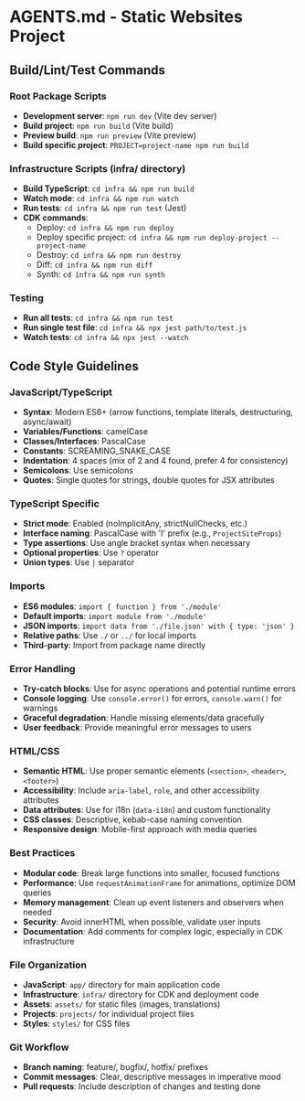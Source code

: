 # AGENTS.md - Static Websites Project

## Build/Lint/Test Commands

### Root Package Scripts
- **Development server**: `npm run dev` (Vite dev server)
- **Build project**: `npm run build` (Vite build)
- **Preview build**: `npm run preview` (Vite preview)
- **Build specific project**: `PROJECT=project-name npm run build`

### Infrastructure Scripts (infra/ directory)
- **Build TypeScript**: `cd infra && npm run build`
- **Watch mode**: `cd infra && npm run watch`
- **Run tests**: `cd infra && npm run test` (Jest)
- **CDK commands**:
  - Deploy: `cd infra && npm run deploy`
  - Deploy specific project: `cd infra && npm run deploy-project -- project-name`
  - Destroy: `cd infra && npm run destroy`
  - Diff: `cd infra && npm run diff`
  - Synth: `cd infra && npm run synth`

### Testing
- **Run all tests**: `cd infra && npm run test`
- **Run single test file**: `cd infra && npx jest path/to/test.js`
- **Watch tests**: `cd infra && npx jest --watch`

## Code Style Guidelines

### JavaScript/TypeScript
- **Syntax**: Modern ES6+ (arrow functions, template literals, destructuring, async/await)
- **Variables/Functions**: camelCase
- **Classes/Interfaces**: PascalCase
- **Constants**: SCREAMING_SNAKE_CASE
- **Indentation**: 4 spaces (mix of 2 and 4 found, prefer 4 for consistency)
- **Semicolons**: Use semicolons
- **Quotes**: Single quotes for strings, double quotes for JSX attributes

### TypeScript Specific
- **Strict mode**: Enabled (noImplicitAny, strictNullChecks, etc.)
- **Interface naming**: PascalCase with 'I' prefix (e.g., `ProjectSiteProps`)
- **Type assertions**: Use angle bracket syntax when necessary
- **Optional properties**: Use `?` operator
- **Union types**: Use `|` separator

### Imports
- **ES6 modules**: `import { function } from './module'`
- **Default imports**: `import module from './module'`
- **JSON imports**: `import data from './file.json' with { type: 'json' }`
- **Relative paths**: Use `./` or `../` for local imports
- **Third-party**: Import from package name directly

### Error Handling
- **Try-catch blocks**: Use for async operations and potential runtime errors
- **Console logging**: Use `console.error()` for errors, `console.warn()` for warnings
- **Graceful degradation**: Handle missing elements/data gracefully
- **User feedback**: Provide meaningful error messages to users

### HTML/CSS
- **Semantic HTML**: Use proper semantic elements (`<section>`, `<header>`, `<footer>`)
- **Accessibility**: Include `aria-label`, `role`, and other accessibility attributes
- **Data attributes**: Use for i18n (`data-i18n`) and custom functionality
- **CSS classes**: Descriptive, kebab-case naming convention
- **Responsive design**: Mobile-first approach with media queries

### Best Practices
- **Modular code**: Break large functions into smaller, focused functions
- **Performance**: Use `requestAnimationFrame` for animations, optimize DOM queries
- **Memory management**: Clean up event listeners and observers when needed
- **Security**: Avoid innerHTML when possible, validate user inputs
- **Documentation**: Add comments for complex logic, especially in CDK infrastructure

### File Organization
- **JavaScript**: `app/` directory for main application code
- **Infrastructure**: `infra/` directory for CDK and deployment code
- **Assets**: `assets/` for static files (images, translations)
- **Projects**: `projects/` for individual project files
- **Styles**: `styles/` for CSS files

### Git Workflow
- **Branch naming**: feature/, bugfix/, hotfix/ prefixes
- **Commit messages**: Clear, descriptive messages in imperative mood
- **Pull requests**: Include description of changes and testing done